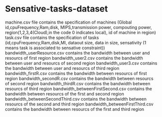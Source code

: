 # Sensative-tasks-dataset
machine.csv file contains the specification of machines (Global id,cpuFrequency,Ram,disk, MIPS,transmission power, compouting power, region(1,2,3,4(Cloud),in the code 0 indicates local), id of machine in region)
task.csv file contains the specification of tasks (id,cpuFrequency,Ram,disk,MI, dataout size, data in size, sensativity (1 means task is associated to sensative constraint))
bandwidth_userResource.csv contains the bandwidth between user and resourcs of first region
bandwidth_user2.csv contains the bandwidth between user and resourcs of second region
bandwidth_user3.csv contains the bandwidth between user and resourcs of third region
bandwidth_firstR.csv contains the bandwidth between resourcs of first region
bandwidth_secondR.csv contains the bandwidth between resourcs of second region
bandwidth_thirdR.csv contains the bandwidth between resourcs of third region
bandwidth_betweenFirstSecond.csv contains the bandwidth between resourcs of the first and second region
bandwidth_betweenSecondThird.csv contains the bandwidth between resourcs of the second and third region
bandwidth_betweenFirstThird.csv contains the bandwidth between resourcs of the first and third region
